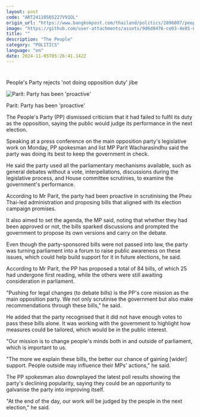 ```yaml
---
layout: post
code: "ART24110505227V91OL"
origin_url: "https://www.bangkokpost.com/thailand/politics/2896007/peoples-party-rejects-not-doing-opposition-duty-jibe"
image: "https://github.com/user-attachments/assets/9d6d8476-ce03-4e85-8439-37a46c44b0ba"
title: ""
description: "The People"
category: "POLITICS"
language: "en"
date: 2024-11-05T05:26:41.142Z
---
```


# 

People's Party rejects 'not doing opposition duty' jibe

![Parit: Party has been 'proactive'](https://github.com/user-attachments/assets/7c7584b3-eddb-4887-9e67-ec58e91bd174)

Parit: Party has been 'proactive'

The People's Party (PP) dismissed criticism that it had failed to fulfil its duty as the opposition, saying the public would judge its performance in the next election.

Speaking at a press conference on the main opposition party's legislative work on Monday, PP spokesman and list MP Parit Wacharasindhu said the party was doing its best to keep the government in check.

He said the party used all the parliamentary mechanisms available, such as general debates without a vote, interpellations, discussions during the legislative process, and House committee scrutinies, to examine the government's performance.

According to Mr Parit, the party had been proactive in scrutinising the Pheu Thai-led administration and proposing bills that aligned with its election campaign promises.

It also aimed to set the agenda, the MP said, noting that whether they had been approved or not, the bills sparked discussions and prompted the government to propose its own versions and carry on the debate.

Even though the party-sponsored bills were not passed into law, the party was turning parliament into a forum to raise public awareness on these issues, which could help build support for it in future elections, he said.

According to Mr Parit, the PP has proposed a total of 84 bills, of which 25 had undergone first reading, while the others were still awaiting consideration in parliament.

"Pushing for legal changes (to debate bills) is the PP's core mission as the main opposition party. We not only scrutinise the government but also make recommendations through these bills," he said.

He added that the party recognised that it did not have enough votes to pass these bills alone. It was working with the government to highlight how measures could be tailored, which would be in the public interest.

"Our mission is to change people's minds both in and outside of parliament, which is important to us.

"The more we explain these bills, the better our chance of gaining \[wider\] support. People outside may influence their MPs' actions," he said.

The PP spokesman also downplayed the latest poll results showing the party's declining popularity, saying they could be an opportunity to galvanise the party into improving itself.

"At the end of the day, our work will be judged by the people in the next election," he said.